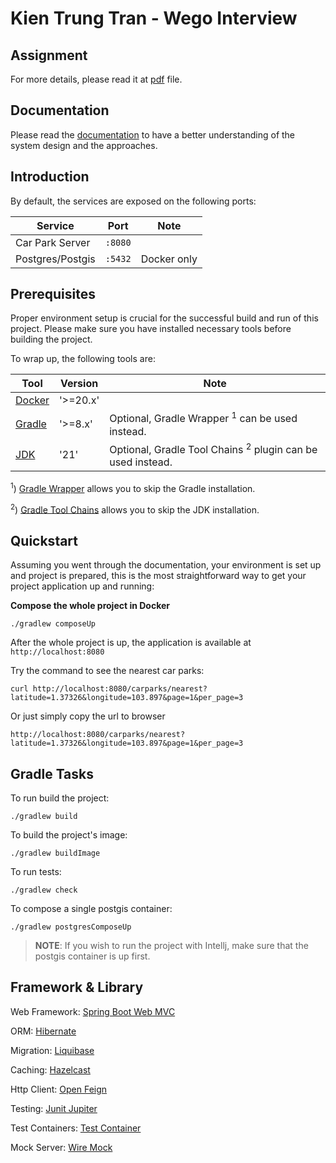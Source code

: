 # Kien Trung Tran - Wego Interview

## Assignment

For more details, please read it at [pdf](./Senior%20Software%20Engineer%20Coding%20Exercise.pdf) file.

## Documentation

Please read the [documentation](./docs/ANALYSIS.md) to have a better understanding of the system design and the approaches.

## Introduction

By default, the services are exposed on the following ports:

| Service          | Port      | Note        |
|------------------|-----------|-------------|
| Car Park Server  | ``:8080`` |             |
| Postgres/Postgis | ``:5432`` | Docker only |


## Prerequisites

Proper environment setup is crucial for the successful build and run of this project. Please make sure you have installed
necessary tools before building the project.

To wrap up, the following tools are:

| Tool     | Version  | Note                                                                  |
|----------|----------|-----------------------------------------------------------------------|
| [Docker] | '>=20.x' |                                                                       |
| [Gradle] | '>=8.x'  | Optional, Gradle Wrapper <sup>1</sup> can be used instead.            |
| [JDK]    | '21'     | Optional, Gradle Tool Chains <sup>2</sup> plugin can be used instead. |


<sup>1</sup>) [Gradle Wrapper] allows you to skip the Gradle installation. 

<sup>2</sup>) [Gradle Tool Chains] allows you to skip the JDK installation.

## Quickstart
Assuming you went through the documentation, your environment is set up and project is prepared, this is the most straightforward way to get your project application up and running:

**Compose the whole project in Docker**

`./gradlew composeUp`

After the whole project is up, the application is available at `http://localhost:8080`

Try the command to see the nearest car parks:

```
curl http://localhost:8080/carparks/nearest?latitude=1.37326&longitude=103.897&page=1&per_page=3
```
Or just simply copy the url to browser

```http request
http://localhost:8080/carparks/nearest?latitude=1.37326&longitude=103.897&page=1&per_page=3
```

## Gradle Tasks

To run build the project:

`./gradlew build`

To build the project's image:

`./gradlew buildImage`

To run tests:

`./gradlew check`

To compose a single postgis container:

`./gradlew postgresComposeUp`

>**NOTE**: If you wish to run the project with Intellj, make sure that the postgis container is up first.
 
## Framework & Library

Web Framework: [Spring Boot Web MVC](https://docs.spring.io/spring-framework/reference/web/webmvc.html)

ORM: [Hibernate](https://hibernate.org/)

Migration: [Liquibase](https://www.liquibase.com/community)

Caching: [Hazelcast](https://hazelcast.com/)

Http Client: [Open Feign](https://github.com/OpenFeign/feign)

Testing: [Junit Jupiter](https://junit.org/junit5/docs/current/user-guide/)

Test Containers: [Test Container](https://testcontainers.com/)

Mock Server: [Wire Mock](https://wiremock.org/)

<!--- References --->
[Docker]: https://hub.docker.com/
[JDK]: https://adoptopenjdk.net/
[Gradle]: https://docs.gradle.org/
[Gradle Wrapper]: https://docs.gradle.org/current/userguide/gradle_wrapper.html
[Gradle Tool Chains]: https://docs.gradle.org/current/userguide/toolchains.html

